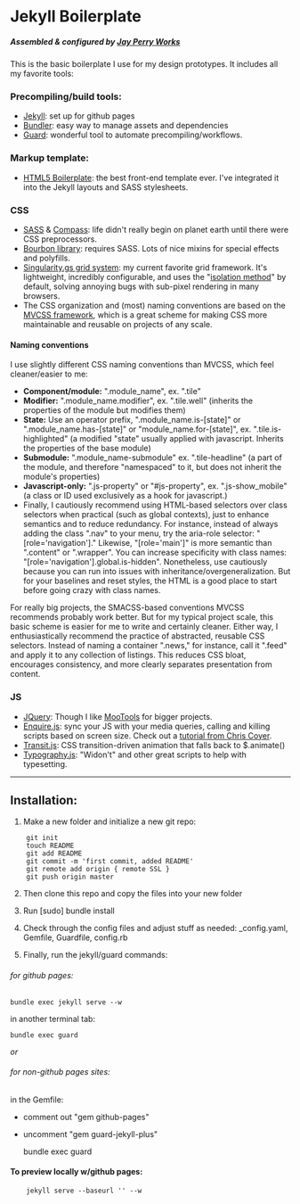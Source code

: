 # Jekyll Boilerplate
##### Assembled & configured by [Jay Perry Works](http://jayperryworks.com)

This is the basic boilerplate I use for my design prototypes. It includes all my favorite tools:

### Precompiling/build tools:

- [Jekyll](http://jekyllrb.com): set up for github pages
- [Bundler](http://bundler.io): easy way to manage assets and dependencies
- [Guard](http://guardgem.org): wonderful tool to automate precompiling/workflows.


### Markup template:
- [HTML5 Boilerplate](http://html5boilerplate.com): the best front-end template ever. I've integrated it into the Jekyll layouts and SASS stylesheets.

### CSS
- [SASS](http://sass-lang.com) & [Compass](http://compass-style.org): life didn't really begin on planet earth until there were CSS preprocessors.
- [Bourbon library](http://bourbon.io): requires SASS. Lots of nice mixins for special effects and polyfills.
- [Singularity.gs grid system](http://singularity.gs): my current favorite grid framework. It's lightweight, incredibly configurable, and uses the "[isolation method](http://palantir.net/blog/responsive-design-s-dirty-little-secret)" by default, solving annoying bugs with sub-pixel rendering in many browsers.
- The CSS organization and (most) naming conventions are based on the [MVCSS framework](http://mvcss.github.io), which is a great scheme for making CSS more maintainable and reusable on projects of any scale.

#### Naming conventions
I use slightly different CSS naming conventions than MVCSS, which feel cleaner/easier to me:
- **Component/module:** ".module_name", ex. ".tile"
- **Modifier:** ".module_name.modifier", ex. ".tile.well" (inherits the properties of the module but modifies them)
- **State:** Use an operator prefix, ".module_name.is-[state]" or ".module_name.has-[state]" or "module_name.for-[state]", ex. ".tile.is-highlighted" (a modified "state" usually applied with javascript. Inherits the properties of the base module)
- **Submodule:** ".module_name-submodule" ex. ".tile-headline" (a part of the module, and therefore "namespaced" to it, but does not inherit the module's properties)
- **Javascript-only:** ".js-property" or "#js-property", ex. ".js-show_mobile" (a class or ID used exclusively as a hook for javascript.)
- Finally, I cautiously recommend using HTML-based selectors over class selectors when practical (such as global contexts), just to enhance semantics and to reduce redundancy. For instance, instead of always adding the class ".nav" to your menu, try the aria-role selector: "[role='navigation']." Likewise, "[role='main']" is more semantic than ".content" or ".wrapper". You can increase specificity with class names: "[role='navigation'].global.is-hidden". Nonetheless, use cautiously because you can run into issues with inheritance/overgeneralization. But for your baselines and reset styles, the HTML is a good place to start before going crazy with class names.

For really big projects, the SMACSS-based conventions MVCSS recommends probably work better. But for my typical project scale, this basic scheme is easier for me to write and certainly cleaner. Either way, I enthusiastically recommend the practice of abstracted, reusable CSS selectors. Instead of naming a container ".news," for instance, call it ".feed" and apply it to any collection of listings. This reduces CSS bloat, encourages consistency, and more clearly separates presentation from content.

### JS
- [JQuery](http://jquery.com): Though I like [MooTools](http://mootools.net) for bigger projects.
- [Enquire.js](http://wicky.nillia.ms/enquire.js/): sync your JS with your media queries, calling and killing scripts based on screen size. Check out a [tutorial from Chris Coyer](http://css-tricks.com/enquire-js-media-query-callbacks-in-javascript/).
- [Transit.js](http://ricostacruz.com/jquery.transit/): CSS transition-driven animation that falls back to $.animate()
- [Typography.js](http://justinhileman.info/article/more-jquery-typography/): "Widon't" and other great scripts to help with typesetting.

****

## Installation:
1. Make a new folder and initialize a new git repo:

````
    git init
    touch README
    git add README
  	git commit -m 'first commit, added README'
  	git remote add origin { remote SSL }
  	git push origin master
````


2. Then clone this repo and copy the files into your new folder

3. Run [sudo] bundle install

4. Check through the config files and adjust stuff as needed: _config.yaml, Gemfile, Guardfile, config.rb

5. Finally, run the jekyll/guard commands:

###### for github pages:

  	bundle exec jekyll serve --w

in another terminal tab:

  	bundle exec guard

_or_

###### for non-github pages sites:

in the Gemfile:
- comment out "gem github-pages" 
- uncomment "gem guard-jekyll-plus"

  	bundle exec guard

#### To preview locally w/github pages:

````
    jekyll serve --baseurl '' --w
````
